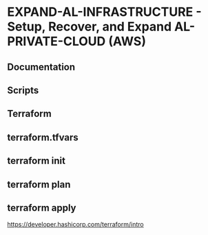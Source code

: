 # EXPAND-AL-INFRASTRUCTURE - Setup, Recover, and Expand AL-PRIVATE-CLOUD (AWS)
## Documentation
## Scripts 
## Terraform
## terraform.tfvars
## terraform init
## terraform plan
## terraform apply
https://developer.hashicorp.com/terraform/intro

